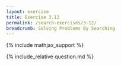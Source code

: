 ```yaml
---
layout: exercise
title: Exercise 3.12
permalink: /search-exercises/3-12/
breadcrumb: Solving Problems By Searching
---
```


{% include mathjax_support %}

<div><i class="arrow-up" data-chapter="search-exercises" data-exercise="ex_12" data-rating="0"></i></div>
{% include_relative question.md %}
